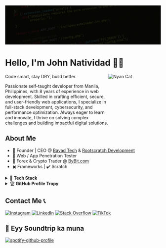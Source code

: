 
![Cover](https://github.com/jaycee0610/jaycee0610/blob/main/cover.gif?raw=true)

# Hello, I'm John Natividad 🤖🦾
Code smart, stay DRY, build better.
<img align="right" alt="Nyan Cat" height="200" width="170" src="https://media.tenor.com/xzjlrhYq_lQAAAAj/cat-nyan-cat.gif">

Passionate self-taught developer from Manila, Philippines, with 8 years of experience in web development. Skilled in crafting efficient, secure, and user-friendly web applications, I specialize in full-stack development, cybersecurity, and performance optimization. Always eager to learn and innovate, I thrive on solving complex challenges and building impactful digital solutions.

## About Me

- 🥇 Founder | CEO @ [Bayad Tech](https://bayad.tech/) & [Rootscratch Development](https://rootscratch.com/)
- 🐛 Web / App Penetration Tester
- 💸 Forex & Crypto Trader @ [ByBit.com](https://www.bybit.com/invite?ref=N7JKN8)
-  ✖️ Frameworks | ✔️ Scratch

<details>
      <summary>🤖 <b>Tech Stack</b></summary><br />
      
  ![techstack](https://skillicons.dev/icons?i=html,css,js,php,wordpress,mysql,py,docker,md,git,bash,cloudflare,jquery,nginx,vscode,postman,kali&theme=dark)
      
</details>

<details>
      <summary>&#127942 <b>GitHub Profile Tropy</b></summary><br/>
      
  ![Github Trophy](https://github-profile-trophy.vercel.app/?username=jaycee0610&theme=darkhub)
  
</details>

## Contact Me 📞

[![Instagram](https://img.shields.io/badge/Instagram-%23E4405F.svg?logo=Instagram&logoColor=white)](https://instagram.com/jaycee0610) [![LinkedIn](https://img.shields.io/badge/LinkedIn-%230077B5.svg?logo=linkedin&logoColor=white)](https://linkedin.com/in/jaycee0610) [![Stack Overflow](https://img.shields.io/badge/-Stackoverflow-FE7A16?logo=stack-overflow&logoColor=white)](https://stackoverflow.com/users/19294127/jaycee) [![TikTok](https://img.shields.io/badge/TikTok-%23000000.svg?logo=TikTok&logoColor=white)](https://tiktok.com/@morningstar.jaycee) 



## 🎼 Eyy Soundtrip ka muna
[![spotify-github-profile](https://spotify-github-profile.kittinanx.com/api/view?uid=31vbwkxr7dgkepbgq7kwdowbm7a4&cover_image=true&theme=natemoo-re&show_offline=true&background_color=121212&interchange=false&bar_color=53b14f&bar_color_cover=false)](https://github.com/kittinan/spotify-github-profile)
